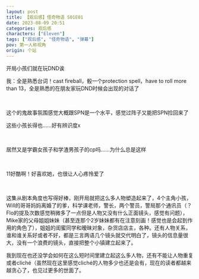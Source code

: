 ```yaml
---
layout: post
title: 【观后感】怪奇物语 S01E01
date: 2023-08-09 20:51
categories: 观后感
characters: ["Eleven"]
tags: ["观后感", "怪奇物语", "弹幕"]
pov: 第一人称视角
origin: 个站
---
```


开局小孩们就在玩DND诶

我：全是熟悉台词！cast fireball，骰一个protection spell，have to roll more than 13，全是熟悉的在朋友家玩DND时候会出现的对话了

<br>

这个的鬼故事氛围感觉大概跟SPN是一个水平，感觉过阵子又能把SPN捡回来了

这些小孩长得也……好有辨识度x

<br>

居然又是学霸女孩子和学渣男孩子的cp吗……为什么总是这样

<br>

11好酷啊！好喜欢她，也很让人心疼怜爱了

<br>

这集从剧本角度也写得好棒，刚开局就把这么多人物塑造起来了，4个主角小孩，Will的哥哥妈妈离婚了的爹，科学课老师，警长，两个警员，警局那个通讯员（？Flo的提及次数感觉稍微多了一点但是人物又没有什么正面镜头，感觉有问题），Mike家的父母姐姐妹妹（甚至连那个2岁妹妹都有在注意刻画！感觉也是会起到作用的角色了），姐姐的闺蜜同学和暧昧对象，杂货店店主，各种。还有人物关系，谁和谁关系好或者不好，都是三言两语几个镜头就交代明白了，镜头的信息量很大，没有一个浪费的镜头，直接把整个小镇建立起来了。

我到现在也还没学会如何在这么短时间里建立起这么多人物，还有不能让人物重复或者cliché（虽然现在这里感觉cliché的人物多少也还是会有，现在的读者都越来越贪心了，也见过更多的世面了。
